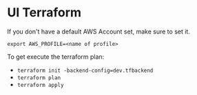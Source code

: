 # UI Terraform

If you don't have a default AWS Account set, make sure to set it.

`export AWS_PROFILE=<name of profile>`

To get execute the terraform plan:

- `terraform init -backend-config=dev.tfbackend`
- `terraform plan`
- `terraform apply`
